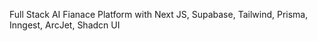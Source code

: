 Full Stack AI Fianace Platform with Next JS, Supabase, Tailwind, Prisma, Inngest, ArcJet, Shadcn UI 
